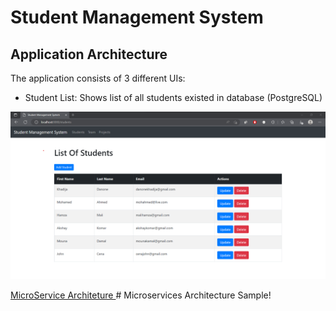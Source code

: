 # Student Management System

## Application Architecture

The application consists of 3 different UIs:

- Student List: Shows list of all students existed in database (PostgreSQL)

<img src=student_list.png>

[MicroService Architeture ](https://miro.medium.com/max/1050/1*kSLJKEl3X-gKNTpO1l7SQg.png)# Microservices Architecture Sample!
